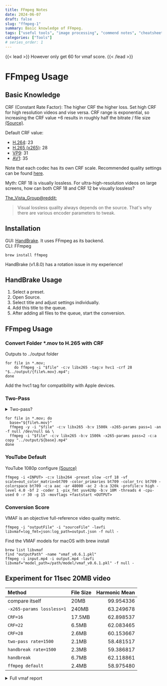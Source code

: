 ```yaml
---
title: FFmpeg Notes
date: 2024-06-07
draft: false
slug: "ffmpeg-1"
summary: Basic knowledge of FFmpeg.
tags: ["useful tools", "image processing", "commend notes", "cheatsheet"]
categories: ["Tools"]
# series_order: 1
---
```

{{< lead >}}
However only get 60 for vmaf score.
{{< /lead >}}


# FFmpeg Usage

## Basic Knowledge

CRF (Constant Rate Factor): The higher CRF the higher loss. Set high CRF for high resolution videos and vise versa. CRF range is exponential, so increasing the CRF value +6 results in roughly half the bitrate / file size [(Source)](https://trac.ffmpeg.org/wiki/Encode/H.264).

Default CRF value:

- [H.264](https://trac.ffmpeg.org/wiki/Encode/H.264): 23
- [H.265 (x265)](https://trac.ffmpeg.org/wiki/Encode/H.265): 28
- [VP9](https://trac.ffmpeg.org/wiki/Encode/VP9): 31
- [AV1](https://trac.ffmpeg.org/wiki/Encode/AV1): 35

Note that each codec has its own CRF scale. Recommended quality settings can be found [here](https://handbrake.fr/docs/en/1.7.0/workflow/adjust-quality.html).

Myth: CRF 18 is visually lossless. For ultra-high-resolution videos on large screens, how can both CRF 18 and CRF 12 be visually lossless?

[The_Vista_Group@reddit:](https://www.reddit.com/r/ffmpeg/comments/jc88v3/what_crf_is_visual_lossless_for_4k/)  
> Visual lossless quality always depends on the source. That's why there are various encoder parameters to tweak.

## Installation

GUI: [HandBrake](https://handbrake.fr/downloads.php). It uses FFmpeg as its backend.  
CLI: FFmpeg

```
brew install ffmpeg
```

HandBrake (v1.8.0) has a rotation issue in my experience!

## HandBrake Usage

1. Select a preset.  
2. Open Source.  
3. Select title and adjust settings individually.  
4. Add this title to the queue.  
5. After adding all files to the queue, start the conversion.

## FFmpeg Usage

### Convert Folder \*.mov to H.265 with CRF

Outputs to ../output folder

```
for file in *.mov;
    do ffmpeg -i "$file" -c:v libx265 -tag:v hvc1 -crf 28 "$../output/{file%.mov}.mp4";
done
```

Add the hvc1 tag for compatibility with Apple devices.

### Two-Pass

<details>
	<summary>Two-pass?</summary>

[Source](https://www.pcdvd.com.tw/printthread.php?t=1109930&page=2&pp=10)
>I researched this yesterday and found from forums that multi-pass encoding is primarily for bitrate control rather than enhancing quality.
>
>Simply put, if you use CRF (constant quality) to compress a 1GB video and then use two-pass to compress it to the same size, the quality difference is negligible. Two-pass encoding is better compared to CBR and ABR. If precise bitrate control isn't needed, multi-pass encoding isn't necessary. More passes lead to closer adherence to the target bitrate.

</details>

```
for file in *.mov; do
  base="${file%.mov}"
  ffmpeg -y -i "$file" -c:v libx265 -b:v 1500k -x265-params pass=1 -an -f null /dev/null && \
  ffmpeg -i "$file" -c:v libx265 -b:v 1500k -x265-params pass=2 -c:a copy "../output/${base}.mp4"
done
```

### YouTube Default

YouTube 1080p configure [(Source)](https://www.reddit.com/r/ffmpeg/comments/r1qwyy/best_streaming_settings_for_youtube/)

```
ffmpeg -i <INPUT> -c:v libx264 -preset slow -crf 18 -vf scale=out_color_matrix=bt709 -color_primaries bt709 -color_trc bt709 -colorspace bt709 -c:a aac -ar 48000 -ac 2 -b:a 320k -profile:v high -level 4.0 -bf 2 -coder 1 -pix_fmt yuv420p -b:v 10M -threads 4 -cpu-used 0 -r 30 -g 15 -movflags +faststart <OUTPUT>
```

### Conversion Score

VMAF is an objective full-reference video quality metric.

```
ffmpeg -i "outputFile" -i "sourceFile" -lavfi libvmaf=log_fmt=json:log_path=output.json -f null -
```

Find the VMAF models for macOS with brew install

```
brew list libvmaf
find "outputPath" -name "vmaf_v0.6.1.pkl"
ffmpeg -i input.mp4 -i output.mp4 -lavfi libvmaf="model_path=/path/model/vmaf_v0.6.1.pkl" -f null -
```

## Experiment for 11sec 20MB video

| Method                   | File Size |   Harmonic Mean |
|:------------------------|:-----------|----------------:|
| compare itself           | 20MB      |       99.954336 |
| `-x265-params lossless=1`| 240MB     |       63.249678 |
| `CRF=16`                 | 17.5MB    |       62.898537 |
| `CRF=22`                 | 6.5MB     |       62.083465 |
| `CRF=28`                 | 2.6MB     |       60.153667 |
| `two-pass rate=1500`     | 2.1MB     |       58.481517 |
| `handbreak rate=1500`    | 2.3MB     |       59.386817 |
| `handbreak`              | 6.7MB     |       62.118861 |
| `ffmpeg default`         | 2.4MB     |       58.975480 |

<details><summary>Full vmaf report</summary>

`compare itself`:
"vmaf": {  
"min": 97.427842,  
"max": 100.000000,  
"mean": 99.954852,  
"harmonic_mean": 99.954336  
}

Use `-x265-params lossless=1`  
"vmaf": {  
"min": 0.000000,  
"max": 100.000000,  
"mean": 92.043819,  
"harmonic_mean": 63.249678  
}

Use `crf=16`:  
"vmaf": {  
"min": 0.000000,  
"max": 100.000000,  
"mean": 91.293176,  
"harmonic_mean": 62.898537  
}

Use `crf=22`:  
"vmaf": {  
"min": 0.000000,  
"max": 100.000000,  
"mean": 89.517049,  
"harmonic_mean": 62.083465  
}

Use `crf=28`:  
"vmaf": {  
"min": 0.000000,  
"max": 100.000000,  
"mean": 85.081152,  
"harmonic_mean": 60.153667  
}

Use `two-pass rate=1500`:  
"vmaf": {  
"min": 0.000000,  
"max": 99.919186,  
"mean": 81.759161,  
"harmonic_mean": 58.481517  
}

Use `handbreak rate=1500`:  
"vmaf": {  
"min": 0.000000,  
"max": 100.000000,  
"mean": 83.455953,  
"harmonic_mean": 59.386817  
}

Use `handbreak`:  
"vmaf": {  
"min": 0.000000,  
"max": 100.000000,  
"mean": 89.575997,  
"harmonic_mean": 62.118861  
}

Use `ffmpeg default`:  
"vmaf": {  
"min": 0.000000,  
"max": 100.000000,  
"mean": 82.775001,  
"harmonic_mean": 58.975480  
}

</details>